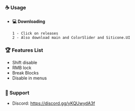 ### ☕ Usage  
- #### 💻 Downloading
     ```
     1 - Click on releases
     2 - Also download main and ColorSlider and Siticone.UI
    ```

### 🏆 Features List
- Shift disable
- RMB lock
- Break Blocks
- Disable in menus

##   

### 🧰 Support
- Discord: https://discord.gg/yKQUwydA3f
